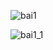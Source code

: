 ![bai1](https://github.com/VanHoang110802/Competitive_Programming/assets/108053955/250567ce-e452-43ec-8bf1-ccee0efe379e)

![bai1_1](https://github.com/VanHoang110802/Competitive_Programming/assets/108053955/32d4af2b-8a79-490a-899b-0cba6ce1be2b)
